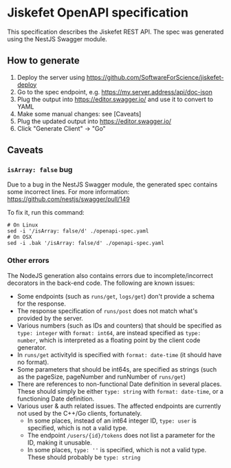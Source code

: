 # Jiskefet OpenAPI specification
This specification describes the Jiskefet REST API.
The spec was generated using the NestJS Swagger module.

## How to generate
1. Deploy the server using https://github.com/SoftwareForScience/jiskefet-deploy
2. Go to the spec endpoint, e.g. https://my.server.address/api/doc-json
3. Plug the output into https://editor.swagger.io/ and use it to convert to YAML
3. Make some manual changes: see [Caveats]
4. Plug the updated output into https://editor.swagger.io/
5. Click "Generate Client" -> "Go" 

## Caveats
### `isArray: false` bug
Due to a bug in the NestJS Swagger module, the generated spec contains some incorrect lines.
For more information: https://github.com/nestjs/swagger/pull/149

To fix it, run this command:
```
# On Linux
sed -i '/isArray: false/d' ./openapi-spec.yaml 
# On OSX
sed -i .bak '/isArray: false/d' ./openapi-spec.yaml 
```

### Other errors
The NodeJS generation also contains errors due to incomplete/incorrect decorators in the back-end code.
The following are known issues:
 - Some endpoints (such as `runs/get`, `logs/get`) don't provide a schema for the response.
 - The response specification of `runs/post` does not match what's provided by the server.
 - Various numbers (such as IDs and counters) that should be specified as `type: integer` with `format: int64`,
   are instead specified as `type: number`, which is interpreted as a floating point by the client code generator.
 - In `runs/get` activityId is specified with `format: date-time` (it should have no format).
 - Some parameters that should be int64s, are specified as strings (such as the pageSize, pageNumber and runNumber of `runs/get`)
 - There are references to non-functional Date definition in several places. 
   These should simply be either `type: string` with `format: date-time`, or a functioning Date definition.
 - Various user & auth related issues. The affected endpoints are currently not used by the C++/Go clients, fortunately.
   - In some places, instead of an int64 integer ID, `type: user` is specified, which is not a valid type.
   - The endpoint `/users/{id}/tokens` does not list a parameter for the ID, making it unusable.
   - In some places, `type: ''` is specified, which is not a valid type. These should probably be `type: string`
